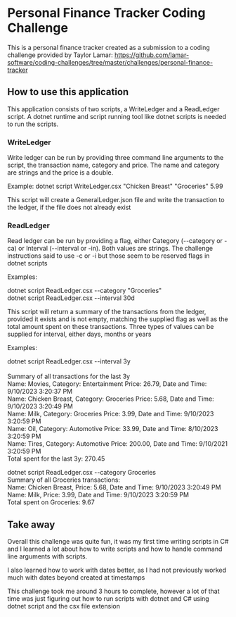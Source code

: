 # Personal Finance Tracker Coding Challenge

This is a personal finance tracker created as a submission to a coding challenge provided by Taylor Lamar: https://github.com/lamar-software/coding-challenges/tree/master/challenges/personal-finance-tracker

## How to use this application

This application consists of two scripts, a WriteLedger and a ReadLedger script. A dotnet runtime and script running tool like dotnet scripts is needed to run the scripts.

### WriteLedger

Write ledger can be run by providing three command line arguments to the script, the transaction name, category and price. The name and category are strings and the price is a double.

Example: dotnet script WriteLedger.csx "Chicken Breast" "Groceries" 5.99 <br>

This script will create a GeneralLedger.json file and write the transaction to the ledger, if the file does not already exist

### ReadLedger

Read ledger can be run by providing a flag, either Category (--category or -ca) or Interval (--interval or -in). Both values are strings. The challenge instructions said to use -c or -i but those seem to be reserved flags in dotnet scripts

Examples: 

dotnet script ReadLedger.csx --category "Groceries" <br>
dotnet script ReadLedger.csx --interval 30d <br>

This script will return a summary of the transactions from the ledger, provided it exists and is not empty, matching the supplied flag as well as the total amount spent on these transactions. Three types of values can be supplied for interval, either days, months or years

Examples: 

dotnet script ReadLedger.csx --interval 3y <br>           
Summary of all transactions for the last 3y <br>
Name: Movies, Category: Entertainment Price: 26.79, Date and Time: 9/10/2023 3:20:37 PM <br>
Name: Chicken Breast, Category: Groceries Price: 5.68, Date and Time: 9/10/2023 3:20:49 PM <br>
Name: Milk, Category: Groceries Price: 3.99, Date and Time: 9/10/2023 3:20:59 PM <br>
Name: Oil, Category: Automotive Price: 33.99, Date and Time: 8/10/2023 3:20:59 PM <br>
Name: Tires, Category: Automotive Price: 200.00, Date and Time: 9/10/2021 3:20:59 PM <br>
Total spent for the last 3y: 270.45

dotnet script ReadLedger.csx --category Groceries <br>
Summary of all Groceries transactions: <br>
Name: Chicken Breast, Price: 5.68, Date and Time: 9/10/2023 3:20:49 PM <br>
Name: Milk, Price: 3.99, Date and Time: 9/10/2023 3:20:59 PM <br>
Total spent on Groceries: 9.67 <br>

## Take away

Overall this challenge was quite fun, it was my first time writing scripts in C# and I learned a lot about how to write scripts and how to handle command line arguments with scripts.

I also learned how to work with dates better, as I had not previously worked much with dates beyond created at timestamps

This challenge took me around 3 hours to complete, however a lot of that time was just figuring out how to run scripts with dotnet and C# using dotnet script and the csx file extension
